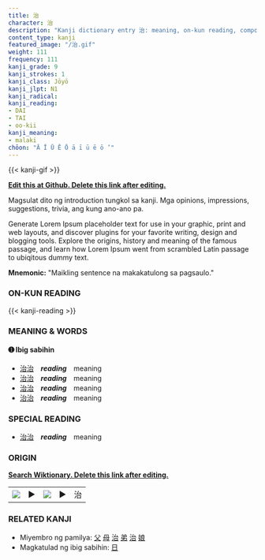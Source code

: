 ```yaml
---
title: 治
character: 治
description: "Kanji dictionary entry 治: meaning, on-kun reading, compounds, origin, related kanji"
content_type: kanji
featured_image: "/治.gif"
weight: 111
frequency: 111
kanji_grade: 9
kanji_strokes: 1
kanji_class: Jōyō
kanji_jlpt: N1
kanji_radical: 
kanji_reading: 
- DAI
- TAI
- oo-kii
kanji_meaning:
- malaki
chōon: "Ā Ī Ū Ē Ō ā ī ū ē ō ’"
---
```

[//]: # (Don't edit the line below. Kanji animated GIF code is automatically generated.)
{{< kanji-gif >}}

[//]: # (Edit below this line.)

**[Edit this at Github. Delete this link after editing.](https://github.com/tim0g/tim/tree/main/content/kanji/治/index.md)**

Magsulat dito ng introduction tungkol sa kanji. Mga opinions, impressions, suggestions, trivia, ang kung ano-ano pa.

Generate Lorem Ipsum placeholder text for use in your graphic, print and web layouts, and discover plugins for your favorite writing, design and blogging tools. Explore the origins, history and meaning of the famous passage, and learn how Lorem Ipsum went from scrambled Latin passage to ubiqitous dummy text.
 
**Mnemonic:** "Maikling sentence na makakatulong sa pagsaulo."

### ON-KUN READING

[//]: # (Don't edit the line below. ON-KUN READING code is automatically generated.)
{{< kanji-reading >}}

### MEANING & WORDS

#### ➊ **Ibig sabihin**
  - [治](../治)[治](../治)　***reading***　meaning
  - [治](../治)[治](../治)　***reading***　meaning
  - [治](../治)[治](../治)　***reading***　meaning
  - [治](../治)[治](../治)　***reading***　meaning

### SPECIAL READING
  - [治](../治)[治](../治)　***reading***　meaning

### ORIGIN

**[Search Wiktionary. Delete this link after editing.](https://wiktionary.org/wiki/治)**
<table class="kanji-table"><tr><td>
<img src="60px-治-bronze.svg.png">
</td><td>▶</td><td>
<img src="60px-治-oracle.svg.png">
</td><td>▶</td>
<td class="kanji-origin">治</td>
</tr></table>

### RELATED KANJI
- Miyembro ng pamilya: [父](../父) [母](../母) [治](../治) [弟](../弟) [治](../治) [娘](../娘)
- Magkatulad ng ibig sabihin: [日](../日)
